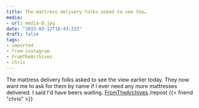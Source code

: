 ```yaml
---
title: The mattress delivery folks asked to see the…
media:
- url: media-0.jpg
date: "2015-03-12T18:43:22Z"
draft: false
tags:
- imported
- from-instagram
- FromTheArchives
- chris
---
```

The mattress delivery folks asked to see the view earlier today. They now want me to ask for them by name if I ever need any more mattresses delivered. I said I'd have beers waiting. [FromTheArchives](/tags/fromthearchives) /repost {{< friend "chris" >}}
